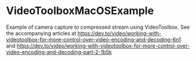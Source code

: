 # VideoToolboxMacOSExample

Example of camera capture to compressed stream using VideoToolbox. See the accompanying articles at https://dev.to/video/working-with-videotoolbox-for-more-control-over-video-encoding-and-decoding-6n1 and https://dev.to/video/working-with-videotoolbox-for-more-control-over-video-encoding-and-decoding-part-2-1b5k
